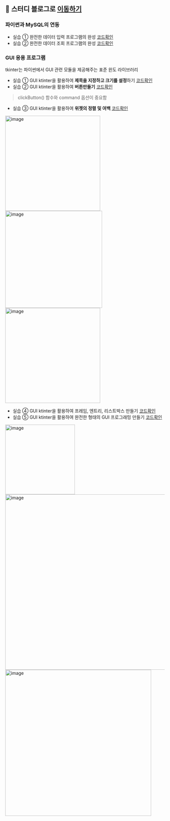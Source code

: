 ## 🌱 스터디 블로그로 [이동하기](https://wisdom-coding38.tistory.com/category/%EC%9D%B8%EA%B3%B5%EC%A7%80%EB%8A%A5%2C%20%EB%8D%B0%EC%9D%B4%ED%84%B0%EB%B6%84%EC%84%9D/%5BSQL%5D%20%ED%98%BC%EC%9E%90%20%EA%B3%B5%EB%B6%80%ED%95%98%EB%8A%94%20SQL)

### 파이썬과 MySQL의 연동

- 실습 ① 완전한 데이터 입력 프로그램의 완성 [코드확인](Code8-1.py)
- 실습 ② 완전한 데이터 조회 프로그램의 완성 [코드확인](Code8-2.py)

### GUI 응용 프로그램
tkinter는 파이썬에서 GUI 관련 모듈을 제공해주는 표준 윈도 라이브러리

- 실습 ① GUI ktinter을 활용하여 **제목을 지정하고 크기를 설정**하기 [코드확인](Code8-3.py)
- 실습 ② GUI ktinter을 활용하여 **버튼만들기** [코드확인](Code8-4.py)
> clickButton() 함수와 command 옵션이 중요함
- 실습 ③ GUI ktinter을 활용하여 **위젯의 정렬 및 여백** [코드확인](Code8-5.py)
<p align="left">
<img width="300" alt="image" src="https://github.com/Jungddaseul/SQL_Study/assets/114555218/787c9bb8-7ea7-4b59-aacd-4146856993fb" title="실습 ① 결과"> 
<img width="306" alt="image" src="https://github.com/Jungddaseul/SQL_Study/assets/114555218/56e18992-b73c-4aa7-8b1c-14e3f326e5ca" title="실습 ② 결과">
<img width="300" alt="image" src="https://github.com/Jungddaseul/SQL_Study/assets/114555218/38c57399-e705-4b6b-8892-108fda7ecec3" title="실습 ③ 결과">
</p>


- 실습 ④ GUI ktinter을 활용하여 프레임, 엔트리, 리스트박스 만들기 [코드확인](Code8-6.py)
- 실습 ⑤ GUI ktinter을 활용하여 완전한 형태의 GUI 프로그래밍 만들기 [코드확인](Code8-7.py)
<p align="left">
<img width="220" alt="image" src="https://github.com/Jungddaseul/SQL_Study/assets/114555218/b5d9ca5a-4a00-4f47-817d-3a9f1a160d1a" title="실습 ④ 결과">
<img width="553" alt="image" src="https://github.com/Jungddaseul/SQL_Study/assets/114555218/ed6a31ac-77a6-4b40-80ca-9906b0f9497e" title="실습 ⑤ 결과">
<img width="461" alt="image" src="https://github.com/Jungddaseul/SQL_Study/assets/114555218/0f6fc22c-230f-495b-9018-a6d043576c70" title="실습 ⑤ 조회결과">
</p>

